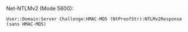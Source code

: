 
Net-NTLMv2 (Mode 5600):

```
User::Domain:Server Challenge:HMAC-MD5 (NtProofStr):NTLMv2Response (sans HMAC-MD5)
```

